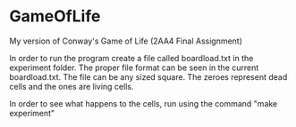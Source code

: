 # GameOfLife
My version of Conway's Game of Life (2AA4 Final Assignment)

In order to run the program create a file called boardload.txt in the experiment folder. 
The proper file format can be seen in the current boardload.txt.
The file can be any sized square. The zeroes represent dead cells and the ones are living cells.

In order to see what happens to the cells, run using the command "make experiment"
